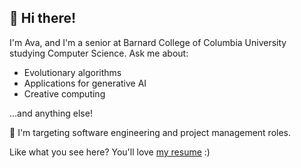 ## 👋 Hi there!  
I'm Ava, and I'm a senior at Barnard College of Columbia University studying Computer Science. Ask me about:

- Evolutionary algorithms
- Applications for generative AI
- Creative computing

...and anything else!

🎯 I'm targeting software engineering and project management roles. 

Like what you see here? You'll love [my resume](./Ava_Hajratwala_resume.pdf) :)
